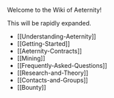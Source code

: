 Welcome to the Wiki of Aeternity!

This will be rapidly expanded.

* [[Understanding-Aeternity]]
* [[Getting-Started]]
* [[Aeternity-Contracts]]
* [[Mining]]
* [[Frequently-Asked-Questions]]
* [[Research-and-Theory]]
* [[Contacts-and-Groups]]
* [[Bounty]]